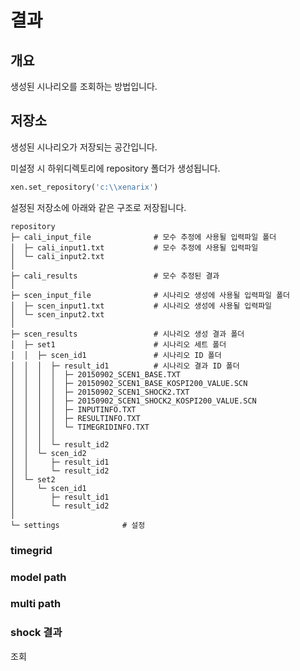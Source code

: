 # 결과

## 개요

생성된 시나리오를 조회하는 방법입니다.


## 저장소

생성된 시나리오가 저장되는 공간입니다.

미설정 시 하위디렉토리에 repository 폴더가 생성됩니다.

```python
xen.set_repository('c:\\xenarix')
```

설정된 저장소에 아래와 같은 구조로 저장됩니다.

```
repository
├─ cali_input_file              # 모수 추정에 사용될 입력파일 폴더
│  ├─ cali_input1.txt           # 모수 추정에 사용될 입력파일
│  └─ cali_input2.txt    
│
├─ cali_results                 # 모수 추정된 결과
│
├─ scen_input_file              # 시나리오 생성에 사용될 입력파일 폴더
│  ├─ scen_input1.txt           # 시나리오 생성에 사용될 입력파일
│  └─ scen_input2.txt    
│
├─ scen_results                 # 시나리오 생성 결과 폴더
│  ├─ set1                      # 시나리오 세트 폴더
│  │  ├─ scen_id1               # 시나리오 ID 폴더
│  │  │  ├─ result_id1          # 시나리오 결과 ID 폴더
│  │  │  │  ├─ 20150902_SCEN1_BASE.TXT   
│  │  │  │  ├─ 20150902_SCEN1_BASE_KOSPI200_VALUE.SCN  
│  │  │  │  ├─ 20150902_SCEN1_SHOCK2.TXT   
│  │  │  │  ├─ 20150902_SCEN1_SHOCK2_KOSPI200_VALUE.SCN  
│  │  │  │  ├─ INPUTINFO.TXT  
│  │  │  │  ├─ RESULTINFO.TXT  
│  │  │  │  └─ TIMEGRIDINFO.TXT  
│  │  │  │ 
│  │  │  └─ result_id2   
│  │  └─ scen_id2       
│  │     ├─ result_id1
│  │     └─ result_id2
│  └─ set2
│     └─ scen_id1
│        ├─ result_id1
│        └─ result_id2
│
└─ settings              # 설정
```


### timegrid

### model path

### multi path

### shock 결과

조회
